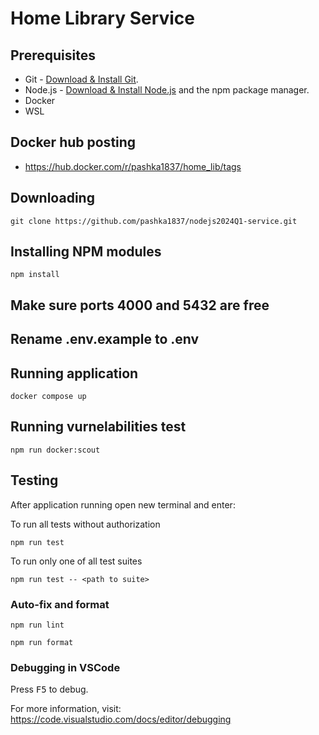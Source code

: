 # Home Library Service

## Prerequisites

- Git - [Download & Install Git](https://git-scm.com/downloads).
- Node.js - [Download & Install Node.js](https://nodejs.org/en/download/) and the npm package manager.
- Docker
- WSL

## Docker hub posting 
- https://hub.docker.com/r/pashka1837/home_lib/tags

## Downloading

```
git clone https://github.com/pashka1837/nodejs2024Q1-service.git
```

## Installing NPM modules

```
npm install
```

## Make sure ports 4000 and 5432 are free

## Rename .env.example to .env

## Running application

```
docker compose up
```

## Running vurnelabilities test

```
npm run docker:scout
```

## Testing

After application running open new terminal and enter:

To run all tests without authorization

```
npm run test
```

To run only one of all test suites

```
npm run test -- <path to suite>
```

### Auto-fix and format

```
npm run lint
```

```
npm run format
```

### Debugging in VSCode

Press <kbd>F5</kbd> to debug.

For more information, visit: https://code.visualstudio.com/docs/editor/debugging

